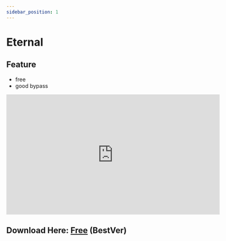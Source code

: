 ```yaml
---
sidebar_position: 1
---
```


# Eternal

## Feature
- free
- good bypass

<iframe width="560" height="315" src="https://www.youtube.com/embed/TgNryRHQ5po" title="YouTube video player" frameborder="0" allow="accelerometer; autoplay; clipboard-write; encrypted-media; gyroscope; picture-in-picture; web-share" allowfullscreen></iframe>

## Download Here: [Free](https://firebasestorage.googleapis.com/v0/b/frendacute.appspot.com/o/Eternal.zip?alt=media&token=bc7340a6-1051-4db9-b790-8627b67bd299) (BestVer)

